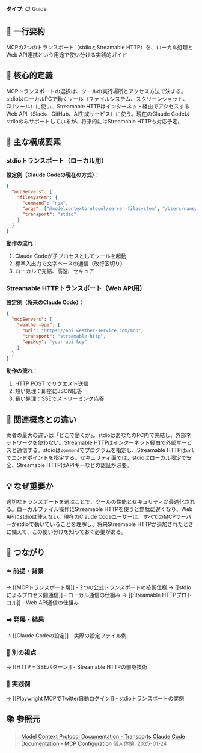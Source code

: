 **タイプ**: 📋 Guide

## 📝 一行要約
MCPの2つのトランスポート（stdioとStreamable HTTP）を、ローカル処理とWeb API連携という用途で使い分ける実践的ガイド

## 🎯 核心的定義
MCPトランスポートの選択は、ツールの実行場所とアクセス方法で決まる。stdioはローカルPCで動くツール（ファイルシステム、スクリーンショット、CLIツール）に使い、Streamable HTTPはインターネット経由でアクセスするWeb API（Slack、GitHub、AI生成サービス）に使う。現在のClaude Codeはstdioのみサポートしているが、将来的にはStreamable HTTPも対応予定。

## 🌟 主な構成要素

### stdioトランスポート（ローカル用）
**設定例（Claude Codeの現在の方式）**：
```json
{
  "mcpServers": {
    "filesystem": {
      "command": "npx",
      "args": ["@modelcontextprotocol/server-filesystem", "/Users/name/projects"],
      "transport": "stdio"
    }
  }
}
```

**動作の流れ**：
1. Claude Codeが子プロセスとしてツールを起動
2. 標準入出力で文字ベースの通信（改行区切り）
3. ローカルで完結、高速、セキュア

### Streamable HTTPトランスポート（Web API用）
**設定例（将来のClaude Code）**：
```json
{
  "mcpServers": {
    "weather-api": {
      "url": "https://api.weather-service.com/mcp",
      "transport": "streamable-http",
      "apiKey": "your-api-key"
    }
  }
}
```

**動作の流れ**：
1. HTTP POST でリクエスト送信
2. 短い処理：即座にJSON応答
3. 長い処理：SSEでストリーミング応答

## 🔄 関連概念との違い
両者の最大の違いは「どこで動くか」。stdioはあなたのPC内で完結し、外部ネットワークを使わない。Streamable HTTPはインターネット経由で外部サービスと通信する。stdioは`command`でプログラムを指定し、Streamable HTTPは`url`でエンドポイントを指定する。セキュリティ面では、stdioはローカル限定で安全、Streamable HTTPはAPIキーなどの認証が必要。

## 💡 なぜ重要か
適切なトランスポートを選ぶことで、ツールの性能とセキュリティが最適化される。ローカルファイル操作にStreamable HTTPを使うと無駄に遅くなり、Web APIにstdioは使えない。現在のClaude Codeユーザーは、すべてのMCPサーバーがstdioで動いていることを理解し、将来Streamable HTTPが追加されたときに備えて、この使い分けを知っておく必要がある。

## 🔗 つながり
### ⬅️ 前提・背景
→ [[MCPトランスポート層]] - 2つの公式トランスポートの技術仕様
→ [[stdioによるプロセス間通信]] - ローカル通信の仕組み
→ [[Streamable HTTPプロトコル]] - Web API通信の仕組み

### ➡️ 発展・結果
→ [[Claude Codeの設定]] - 実際の設定ファイル例

### 🔀 別の視点
→ [[HTTP + SSEパターン]] - Streamable HTTPの前身技術

### 🎯 実践例
→ [[Playwright MCPでTwitter自動ログイン]] - stdioトランスポートの実例

## 📚 参照元
> [Model Context Protocol Documentation - Transports](https://modelcontextprotocol.io/docs/concepts/transports)
> [Claude Code Documentation - MCP Configuration](https://docs.anthropic.com/en/docs/claude-code/mcp)
> 個人体験, 2025-01-24